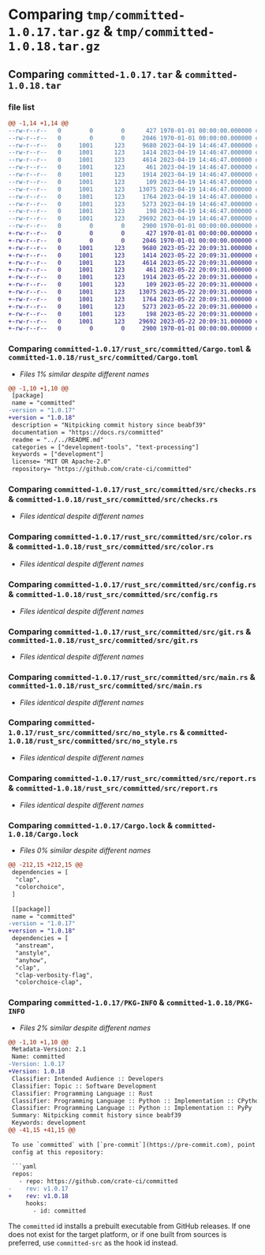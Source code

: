 # Comparing `tmp/committed-1.0.17.tar.gz` & `tmp/committed-1.0.18.tar.gz`

## Comparing `committed-1.0.17.tar` & `committed-1.0.18.tar`

### file list

```diff
@@ -1,14 +1,14 @@
--rw-r--r--   0        0        0      427 1970-01-01 00:00:00.000000 committed-1.0.17/pyproject.toml
--rw-r--r--   0        0        0     2046 1970-01-01 00:00:00.000000 committed-1.0.17/rust_src/committed/Cargo.toml
--rw-r--r--   0     1001      123     9680 2023-04-19 14:46:47.000000 committed-1.0.17/rust_src/committed/src/checks.rs
--rw-r--r--   0     1001      123     1414 2023-04-19 14:46:47.000000 committed-1.0.17/rust_src/committed/src/color.rs
--rw-r--r--   0     1001      123     4614 2023-04-19 14:46:47.000000 committed-1.0.17/rust_src/committed/src/config.rs
--rw-r--r--   0     1001      123      461 2023-04-19 14:46:47.000000 committed-1.0.17/rust_src/committed/src/conventional.rs
--rw-r--r--   0     1001      123     1914 2023-04-19 14:46:47.000000 committed-1.0.17/rust_src/committed/src/git.rs
--rw-r--r--   0     1001      123      109 2023-04-19 14:46:47.000000 committed-1.0.17/rust_src/committed/src/lib.rs
--rw-r--r--   0     1001      123    13075 2023-04-19 14:46:47.000000 committed-1.0.17/rust_src/committed/src/main.rs
--rw-r--r--   0     1001      123     1764 2023-04-19 14:46:47.000000 committed-1.0.17/rust_src/committed/src/no_style.rs
--rw-r--r--   0     1001      123     5273 2023-04-19 14:46:47.000000 committed-1.0.17/rust_src/committed/src/report.rs
--rw-r--r--   0     1001      123      198 2023-04-19 14:46:47.000000 committed-1.0.17/rust_src/committed/src/style.rs
--rw-r--r--   0     1001      123    29692 2023-04-19 14:46:47.000000 committed-1.0.17/Cargo.lock
--rw-r--r--   0        0        0     2900 1970-01-01 00:00:00.000000 committed-1.0.17/PKG-INFO
+-rw-r--r--   0        0        0      427 1970-01-01 00:00:00.000000 committed-1.0.18/pyproject.toml
+-rw-r--r--   0        0        0     2046 1970-01-01 00:00:00.000000 committed-1.0.18/rust_src/committed/Cargo.toml
+-rw-r--r--   0     1001      123     9680 2023-05-22 20:09:31.000000 committed-1.0.18/rust_src/committed/src/checks.rs
+-rw-r--r--   0     1001      123     1414 2023-05-22 20:09:31.000000 committed-1.0.18/rust_src/committed/src/color.rs
+-rw-r--r--   0     1001      123     4614 2023-05-22 20:09:31.000000 committed-1.0.18/rust_src/committed/src/config.rs
+-rw-r--r--   0     1001      123      461 2023-05-22 20:09:31.000000 committed-1.0.18/rust_src/committed/src/conventional.rs
+-rw-r--r--   0     1001      123     1914 2023-05-22 20:09:31.000000 committed-1.0.18/rust_src/committed/src/git.rs
+-rw-r--r--   0     1001      123      109 2023-05-22 20:09:31.000000 committed-1.0.18/rust_src/committed/src/lib.rs
+-rw-r--r--   0     1001      123    13075 2023-05-22 20:09:31.000000 committed-1.0.18/rust_src/committed/src/main.rs
+-rw-r--r--   0     1001      123     1764 2023-05-22 20:09:31.000000 committed-1.0.18/rust_src/committed/src/no_style.rs
+-rw-r--r--   0     1001      123     5273 2023-05-22 20:09:31.000000 committed-1.0.18/rust_src/committed/src/report.rs
+-rw-r--r--   0     1001      123      198 2023-05-22 20:09:31.000000 committed-1.0.18/rust_src/committed/src/style.rs
+-rw-r--r--   0     1001      123    29692 2023-05-22 20:09:31.000000 committed-1.0.18/Cargo.lock
+-rw-r--r--   0        0        0     2900 1970-01-01 00:00:00.000000 committed-1.0.18/PKG-INFO
```

### Comparing `committed-1.0.17/rust_src/committed/Cargo.toml` & `committed-1.0.18/rust_src/committed/Cargo.toml`

 * *Files 1% similar despite different names*

```diff
@@ -1,10 +1,10 @@
 [package]
 name = "committed"
-version = "1.0.17"
+version = "1.0.18"
 description = "Nitpicking commit history since beabf39"
 documentation = "https://docs.rs/committed"
 readme = "../../README.md"
 categories = ["development-tools", "text-processing"]
 keywords = ["development"]
 license= "MIT OR Apache-2.0"
 repository= "https://github.com/crate-ci/committed"
```

### Comparing `committed-1.0.17/rust_src/committed/src/checks.rs` & `committed-1.0.18/rust_src/committed/src/checks.rs`

 * *Files identical despite different names*

### Comparing `committed-1.0.17/rust_src/committed/src/color.rs` & `committed-1.0.18/rust_src/committed/src/color.rs`

 * *Files identical despite different names*

### Comparing `committed-1.0.17/rust_src/committed/src/config.rs` & `committed-1.0.18/rust_src/committed/src/config.rs`

 * *Files identical despite different names*

### Comparing `committed-1.0.17/rust_src/committed/src/git.rs` & `committed-1.0.18/rust_src/committed/src/git.rs`

 * *Files identical despite different names*

### Comparing `committed-1.0.17/rust_src/committed/src/main.rs` & `committed-1.0.18/rust_src/committed/src/main.rs`

 * *Files identical despite different names*

### Comparing `committed-1.0.17/rust_src/committed/src/no_style.rs` & `committed-1.0.18/rust_src/committed/src/no_style.rs`

 * *Files identical despite different names*

### Comparing `committed-1.0.17/rust_src/committed/src/report.rs` & `committed-1.0.18/rust_src/committed/src/report.rs`

 * *Files identical despite different names*

### Comparing `committed-1.0.17/Cargo.lock` & `committed-1.0.18/Cargo.lock`

 * *Files 0% similar despite different names*

```diff
@@ -212,15 +212,15 @@
 dependencies = [
  "clap",
  "colorchoice",
 ]
 
 [[package]]
 name = "committed"
-version = "1.0.17"
+version = "1.0.18"
 dependencies = [
  "anstream",
  "anstyle",
  "anyhow",
  "clap",
  "clap-verbosity-flag",
  "colorchoice-clap",
```

### Comparing `committed-1.0.17/PKG-INFO` & `committed-1.0.18/PKG-INFO`

 * *Files 2% similar despite different names*

```diff
@@ -1,10 +1,10 @@
 Metadata-Version: 2.1
 Name: committed
-Version: 1.0.17
+Version: 1.0.18
 Classifier: Intended Audience :: Developers
 Classifier: Topic :: Software Development
 Classifier: Programming Language :: Rust
 Classifier: Programming Language :: Python :: Implementation :: CPython
 Classifier: Programming Language :: Python :: Implementation :: PyPy
 Summary: Nitpicking commit history since beabf39
 Keywords: development
@@ -41,15 +41,15 @@
 
 To use `committed` with [`pre-commit`](https://pre-commit.com), point its
 config at this repository:
 
 ```yaml
 repos:
   - repo: https://github.com/crate-ci/committed
-    rev: v1.0.17
+    rev: v1.0.18
     hooks:
       - id: committed
 ```
 
 The `committed` id installs a prebuilt executable from GitHub releases. If
 one does not exist for the target platform, or if one built from
 sources is preferred, use `committed-src` as the hook id instead.
```

